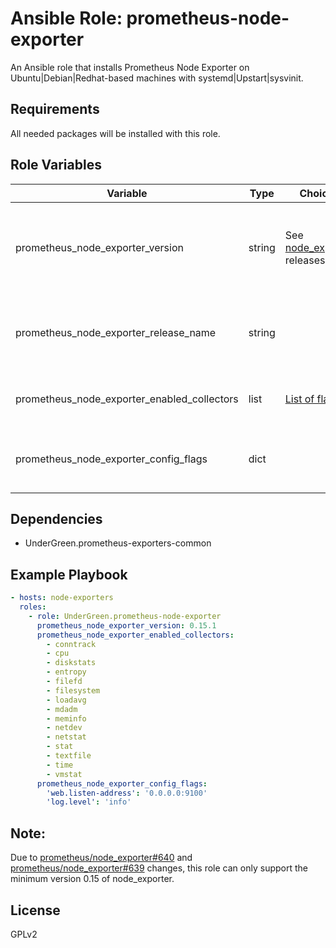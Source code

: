 # Ansible Role: prometheus-node-exporter

An Ansible role that installs Prometheus Node Exporter on Ubuntu|Debian|Redhat-based machines with systemd|Upstart|sysvinit.

## Requirements

All needed packages will be installed with this role.

## Role Variables

| Variable                                    | Type   | Choices                                                                            | Default                                                                                                                     | Comment                                                                                                                    |
|---------------------------------------------|--------|------------------------------------------------------------------------------------|-----------------------------------------------------------------------------------------------------------------------------|----------------------------------------------------------------------------------------------------------------------------|
| prometheus_node_exporter_version            | string | See [node_exporter](https://github.com/prometheus/node_exporter/releases) releases | 0.15.1                                                                                                                      | Version of node_exporter that will be installed. Minimal supported version: 0.15                                           |
| prometheus_node_exporter_release_name       | string |                                                                                    | node_exporter-{{ prometheus_node_exporter_version }}.linux-amd64                                                            | Name of the binary that will be downloaed from the   [release](https://github.com/prometheus/node_exporter/releases)  page |
| prometheus_node_exporter_enabled_collectors | list   | [List of flags](https://github.com/prometheus/node_exporter)                       | conntrack, diskstats, entropy, filefd, filesystem, loadavg,   mdadm, meminfo, netdev, netstat, stat, textfile, time, vmstat | List of enabled collector                                                                                                  |
| prometheus_node_exporter_config_flags       | dict   |                                                                                    |                                                                                                                             | Dict of key, value options to add to the start command line                                                                |


## Dependencies

- UnderGreen.prometheus-exporters-common

## Example Playbook

```yaml
- hosts: node-exporters
  roles:
    - role: UnderGreen.prometheus-node-exporter
      prometheus_node_exporter_version: 0.15.1
      prometheus_node_exporter_enabled_collectors:
        - conntrack
        - cpu
        - diskstats
        - entropy
        - filefd
        - filesystem
        - loadavg
        - mdadm
        - meminfo
        - netdev
        - netstat
        - stat
        - textfile
        - time
        - vmstat
      prometheus_node_exporter_config_flags:
        'web.listen-address': '0.0.0.0:9100'
        'log.level': 'info'
```

## Note:

Due to [prometheus/node_exporter#640](https://github.com/prometheus/node_exporter/pull/640) and [prometheus/node_exporter#639](https://github.com/prometheus/node_exporter/pull/639) changes, this role can only support the minimum version 0.15 of node_exporter.

## License

GPLv2
